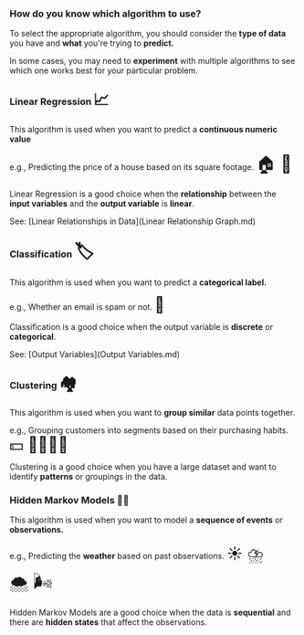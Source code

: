 ### How do you know which algorithm to use?

To select the appropriate algorithm, you should consider the **type of data** you have and **what** you're trying to **predict.**

In some cases, you may need to **experiment** with multiple algorithms to see which one works best for your particular problem.

### Linear Regression <span style="font-size: 27px;">📈</span>

This algorithm is used when you want to predict a **continuous numeric value**

e.g., Predicting the price of a house based on its square footage. <span style="font-size: 30px;">🏠 🔮</span>

Linear Regression is a good choice when the **relationship** between the **input variables** and the **output variable** is **linear**.

See: [Linear Relationships in Data](Linear Relationship Graph.md)

### Classification <span style="font-size: 30px;">🏷️</span>

This algorithm is used when you want to predict a **categorical label.**

e.g., Whether an email is spam or not. <span style="font-size: 27px;">📧</span>

Classification is a good choice when the output variable is **discrete** or **categorical**.

See: [Output Variables](Output Variables.md)

### Clustering <span style="font-size: 27px;">🏘️</span>

This algorithm is used when you want to **group similar** data points together.

e.g., Grouping customers into segments based on their purchasing habits. <span style="font-size: 27px;">💵 👨‍👩‍👧‍👦</span>

Clustering is a good choice when you have a large dataset and want to identify **patterns** or groupings in the data.

### Hidden Markov Models 😶‍🌫️

This algorithm is used when you want to model a **sequence of events** or **observations.**

e.g., Predicting the **weather** based on past observations. <span style="font-size: 27px;">☀️ ⛈️ 🌨️</span>&nbsp;&nbsp;<span style="font-size: 32px;">🌬️</span>

Hidden Markov Models are a good choice when the data is **sequential** and there are **hidden states** that affect the observations.

<br>
